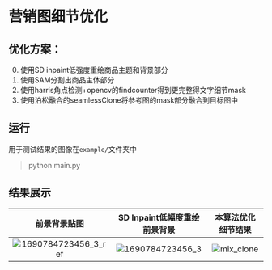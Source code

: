 # 营销图细节优化
## 优化方案：
 0. 使用SD inpaint低强度重绘商品主题和背景部分
 1. 使用SAM分割出商品主体部分
 2. 使用harris角点检测+opencv的findcounter得到更完整得文字细节mask
 3. 使用泊松融合的seamlessClone将参考图的mask部分融合到目标图中

## 运行
用于测试结果的图像在`example/`文件夹中
> python main.py

## 结果展示
前景背景贴图            |  SD Inpaint低幅度重绘前景背景 | 本算法优化细节结果
:-------------------------:|:-------------------------:|:-------------------------:
![1690784723456_3_ref](https://github.com/user-attachments/assets/6f16927f-6a8b-4259-bcf4-2606445449cf) | ![1690784723456_3](https://github.com/user-attachments/assets/632a1b53-c763-4364-95f3-4f6a7cd8c57c) | ![mix_clone](https://github.com/user-attachments/assets/4b086fb3-615e-40a3-8877-ef04dcf57a11)

